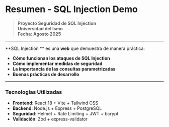 #  Resumen  - SQL Injection Demo

> **Proyecto Seguridad de SQL Injection**  
> **Universidad del Ismo**  
> **Fecha: Agosto 2025**  

---

**SQL Injection ** es una **web** que demuestra de manera práctica:

- **Cómo funcionan los ataques de SQL Injection** 
- **Cómo implementar medidas de seguridad** 
- **La importancia de las consultas parametrizadas** 
- **Buenas prácticas de desarrollo** 

---


### Tecnologías Utilizadas
- **Frontend**: React 18 + Vite + Tailwind CSS
- **Backend**: Node.js + Express + PostgreSQL
- **Seguridad**: Helmet + Rate Limiting + JWT + bcrypt
- **Validación**: Zod + express-validator

